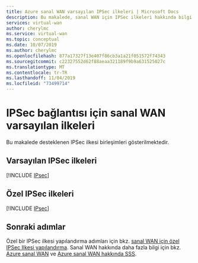 ```yaml
---
title: Azure sanal WAN varsayılan IPSec ilkeleri | Microsoft Docs
description: Bu makalede, sanal WAN için IPSec ilkeleri hakkında bilgi sağlanır.
services: virtual-wan
author: cherylmc
ms.service: virtual-wan
ms.topic: conceptual
ms.date: 10/07/2019
ms.author: cherylmc
ms.openlocfilehash: 877a17327f13e407f86cb3a1a21f051572f74343
ms.sourcegitcommit: c22327552d62f88aeaa321189f9b9a631525027c
ms.translationtype: MT
ms.contentlocale: tr-TR
ms.lasthandoff: 11/04/2019
ms.locfileid: "73499714"
---
```

# <a name="virtual-wan-default-policies-for-ipsec-connectivity"></a>IPSec bağlantısı için sanal WAN varsayılan ilkeleri

Bu makalede desteklenen IPSec ilkesi birleşimleri gösterilmektedir.

## <a name="default-ipsec-policies"></a>Varsayılan IPSec ilkeleri

[!INCLUDE [IPsec](../../includes/virtual-wan-ipsec-include.md)]

## <a name="custom-ipsec-policies"></a>Özel IPSec ilkeleri

[!INCLUDE [IPsec](../../includes/virtual-wan-ipsec-custom-include.md)]

## <a name="next-steps"></a>Sonraki adımlar

Özel bir IPSec ilkesi yapılandırma adımları için bkz. [sanal WAN için özel IPSec Ilkesi yapılandırma](virtual-wan-custom-ipsec-portal.md).
Sanal WAN hakkında daha fazla bilgi için bkz. [Azure sanal WAN](virtual-wan-about.md) ve [Azure sanal WAN hakkında SSS](virtual-wan-faq.md).